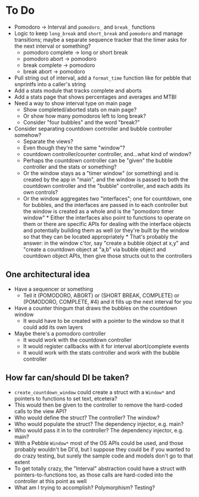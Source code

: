 # To Do

* Pomodoro -> Interval and `pomodoro_` and `break_` functions
* Logic to keep `long_break` and `short_break` and `pomodoro` and manage
  transitions; maybe a separate sequence tracker that the timer asks for the
  next interval or something?
    * pomodoro complete -> long or short break
    * pomodoro abort -> pomodoro
    * break complete -> pomodoro
    * break abort -> pomodoro
* Pull string out of interval, add a `format_time` function like for pebble
  that snprintfs into a caller's string
* Add a stats module that tracks complete and aborts
* Add a stats page that shows percentages and averages and MTBI
* Need a way to show interval type on main page
    * Show completed/aborted stats on main page?
    * Or show how many pomodoros left to long break?
    * Consider "four bubbles" and the word "break?"
* Consider separating countdown controller and bubble controller somehow?
    * Separate the views?
    * Even though they're the same "window"?
    * countdown controller/counter controller, and...what kind of window?
    * Perhaps the countdown controller can be "given" the bubble controller and
      the stats or something?
    * Or the window stays as a "timer window" (or something) and is created by
      the app in "main", and the window is passed to both the countdown
      controller and the "bubble" controller, and each adds its own controls?
    * Or the window aggregates two "interfaces"; one for countdown, one for
      bubbles, and the interfaces are passed in to each controller but the
      window is created as a whole and is the "pomodoro timer window"
          * Either the interfaces also point to functions to operate on them or
            there are specific APIs for dealing with the interface objects and
            potentially building them as well (or they're built by the window
            so that they can be located appropriately
          * That's probably the answer: in the window c'tor, say "create a
            bubble object at x,y" and "create a countdown object at "a,b" via
            bubble object and countdown object APIs, then give those structs
            out to the controllers

## One architectural idea

* Have a sequencer or something
    * Tell it (POMODORO, ABORT) or (SHORT BREAK, COMPLETE) or (POMODORO,
      COMPLETE, #4) and it fills up the next interval for you
* Have a counter thingum that draws the bubbles on the countdown window
    * It would have to be created with a pointer to the window so that it could
      add its own layers
* Maybe there's a pomodoro controller
    * It would work with the countdown controller
    * It would register callbacks with it for interval abort/complete events
    * It would work with the stats controller and work with the bubble
      controller

## How far can/should DI be taken?

* `create_countdown_window` could create a struct with a `Window*` and
  pointers to functions to set text, etcetera?
* This would then be given to the controller to remove the hard-coded calls to
  the view API?
* Who would define the struct? The controller? The window?
* Who would populate the struct? The dependency injector, e.g. main?
* Who would pass it in to the controller? The dependency injector, e.g. main?
* With a Pebble `Window*` most of the OS APIs could be used, and those probably
  wouldn't be DI'd, but I suppose they could be if you wanted to do crazy
  testing, but surely the sample code and models don't go to that extent
* To get totally crazy, the "Interval" abstraction could have a struct with
  pointers-to-functions too, as those calls are hard-coded into the controller
  at this point as well
* What am I trying to accomplish? Polymorphism? Testing?
